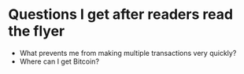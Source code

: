# Questions I get after readers read the flyer

* What prevents me from making multiple transactions very quickly?
* Where can I get Bitcoin?
